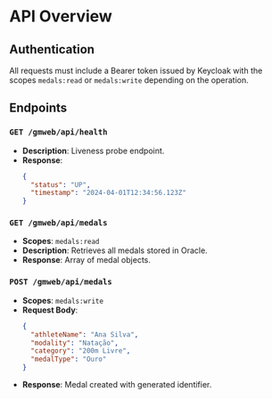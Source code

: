 # API Overview

## Authentication
All requests must include a Bearer token issued by Keycloak with the scopes `medals:read` or `medals:write` depending on the operation.

## Endpoints
### `GET /gmweb/api/health`
- **Description**: Liveness probe endpoint.
- **Response**:
  ```json
  {
    "status": "UP",
    "timestamp": "2024-04-01T12:34:56.123Z"
  }
  ```

### `GET /gmweb/api/medals`
- **Scopes**: `medals:read`
- **Description**: Retrieves all medals stored in Oracle.
- **Response**: Array of medal objects.

### `POST /gmweb/api/medals`
- **Scopes**: `medals:write`
- **Request Body**:
  ```json
  {
    "athleteName": "Ana Silva",
    "modality": "Natação",
    "category": "200m Livre",
    "medalType": "Ouro"
  }
  ```
- **Response**: Medal created with generated identifier.
